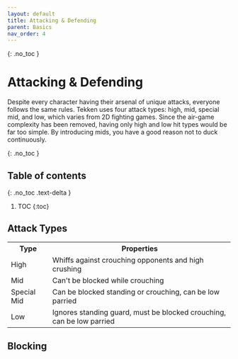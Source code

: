 ```yaml
---
layout: default
title: Attacking & Defending
parent: Basics
nav_order: 4
---
```


{: .no_toc }
# Attacking & Defending
Despite every character having their arsenal of unique attacks,
everyone follows the same rules. Tekken uses four attack types: high, mid,
special mid, and low, which varies from 2D fighting games.
Since the air-game complexity has been removed, having only high
and low hit types would be far too simple. By introducing mids,
you have a good reason not to duck continuously.

{: .no_toc }
## Table of contents
{: .no_toc .text-delta }

1. TOC
{:toc}

## Attack Types
<table>
  <tr> <th>Type</th> <th>Properties</th> </tr>
  <tr> <td>High</td> <td>Whiffs against crouching opponents and high crushing</td> </tr>
  <tr> <td>Mid</td> <td>Can't be blocked while crouching</td> </tr>
  <tr> <td>Special Mid</td> <td>Can be blocked standing or crouching, can be low parried</td> </tr>
  <tr> <td>Low</td> <td>Ignores standing guard, must be blocked crouching, can be low parried</td> </tr>
</table>

## Blocking
